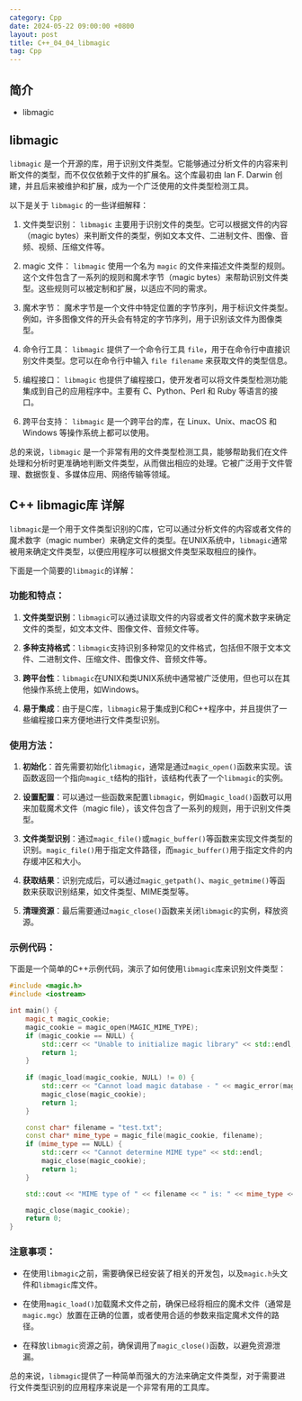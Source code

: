 ```yaml
---
category: Cpp
date: 2024-05-22 09:00:00 +0800
layout: post
title: C++_04_04_libmagic
tag: Cpp
---
```

## 简介

+ libmagic

## libmagic 

`libmagic` 是一个开源的库，用于识别文件类型。它能够通过分析文件的内容来判断文件的类型，而不仅仅依赖于文件的扩展名。这个库最初由 Ian F. Darwin 创建，并且后来被维护和扩展，成为一个广泛使用的文件类型检测工具。

以下是关于 `libmagic` 的一些详细解释：

1. 文件类型识别：
   `libmagic` 主要用于识别文件的类型。它可以根据文件的内容（magic bytes）来判断文件的类型，例如文本文件、二进制文件、图像、音频、视频、压缩文件等。

2. magic 文件：
   `libmagic` 使用一个名为 `magic` 的文件来描述文件类型的规则。这个文件包含了一系列的规则和魔术字节（magic bytes）来帮助识别文件类型。这些规则可以被定制和扩展，以适应不同的需求。

3. 魔术字节：
   魔术字节是一个文件中特定位置的字节序列，用于标识文件类型。例如，许多图像文件的开头会有特定的字节序列，用于识别该文件为图像类型。

4. 命令行工具：
   `libmagic` 提供了一个命令行工具 `file`，用于在命令行中直接识别文件类型。您可以在命令行中输入 `file filename` 来获取文件的类型信息。

5. 编程接口：
   `libmagic` 也提供了编程接口，使开发者可以将文件类型检测功能集成到自己的应用程序中。主要有 C、Python、Perl 和 Ruby 等语言的接口。

6. 跨平台支持：
   `libmagic` 是一个跨平台的库，在 Linux、Unix、macOS 和 Windows 等操作系统上都可以使用。

总的来说，`libmagic` 是一个非常有用的文件类型检测工具，能够帮助我们在文件处理和分析时更准确地判断文件类型，从而做出相应的处理。它被广泛用于文件管理、数据恢复、多媒体应用、网络传输等领域。

## C++ libmagic库 详解

`libmagic`是一个用于文件类型识别的C库，它可以通过分析文件的内容或者文件的魔术数字（magic number）来确定文件的类型。在UNIX系统中，`libmagic`通常被用来确定文件类型，以便应用程序可以根据文件类型采取相应的操作。

下面是一个简要的`libmagic`的详解：

### 功能和特点：

1. **文件类型识别**：`libmagic`可以通过读取文件的内容或者文件的魔术数字来确定文件的类型，如文本文件、图像文件、音频文件等。

2. **多种支持格式**：`libmagic`支持识别多种常见的文件格式，包括但不限于文本文件、二进制文件、压缩文件、图像文件、音频文件等。

3. **跨平台性**：`libmagic`在UNIX和类UNIX系统中通常被广泛使用，但也可以在其他操作系统上使用，如Windows。

4. **易于集成**：由于是C库，`libmagic`易于集成到C和C++程序中，并且提供了一些编程接口来方便地进行文件类型识别。

### 使用方法：

1. **初始化**：首先需要初始化`libmagic`，通常是通过`magic_open()`函数来实现。该函数返回一个指向`magic_t`结构的指针，该结构代表了一个`libmagic`的实例。

2. **设置配置**：可以通过一些函数来配置`libmagic`，例如`magic_load()`函数可以用来加载魔术文件（magic file），该文件包含了一系列的规则，用于识别文件类型。

3. **文件类型识别**：通过`magic_file()`或`magic_buffer()`等函数来实现文件类型的识别。`magic_file()`用于指定文件路径，而`magic_buffer()`用于指定文件的内存缓冲区和大小。

4. **获取结果**：识别完成后，可以通过`magic_getpath()`、`magic_getmime()`等函数来获取识别结果，如文件类型、MIME类型等。

5. **清理资源**：最后需要通过`magic_close()`函数来关闭`libmagic`的实例，释放资源。

### 示例代码：

下面是一个简单的C++示例代码，演示了如何使用`libmagic`库来识别文件类型：

```cpp
#include <magic.h>
#include <iostream>

int main() {
    magic_t magic_cookie;
    magic_cookie = magic_open(MAGIC_MIME_TYPE);
    if (magic_cookie == NULL) {
        std::cerr << "Unable to initialize magic library" << std::endl;
        return 1;
    }
    
    if (magic_load(magic_cookie, NULL) != 0) {
        std::cerr << "Cannot load magic database - " << magic_error(magic_cookie) << std::endl;
        magic_close(magic_cookie);
        return 1;
    }

    const char* filename = "test.txt";
    const char* mime_type = magic_file(magic_cookie, filename);
    if (mime_type == NULL) {
        std::cerr << "Cannot determine MIME type" << std::endl;
        magic_close(magic_cookie);
        return 1;
    }

    std::cout << "MIME type of " << filename << " is: " << mime_type << std::endl;

    magic_close(magic_cookie);
    return 0;
}
```

### 注意事项：

- 在使用`libmagic`之前，需要确保已经安装了相关的开发包，以及`magic.h`头文件和`libmagic`库文件。

- 在使用`magic_load()`加载魔术文件之前，确保已经将相应的魔术文件（通常是`magic.mgc`）放置在正确的位置，或者使用合适的参数来指定魔术文件的路径。

- 在释放`libmagic`资源之前，确保调用了`magic_close()`函数，以避免资源泄漏。

总的来说，`libmagic`提供了一种简单而强大的方法来确定文件类型，对于需要进行文件类型识别的应用程序来说是一个非常有用的工具库。
